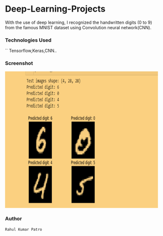 # Deep-Learning-Projects

With the use of deep learning, I recognized the handwritten digits (0 to 9) from the famous MNIST dataset using Convolution neural network(CNN).

### Technologies Used
``
Tensorflow,Keras,CNN..


### Screenshot

<img src ='https://github.com/Rahul1582/Deep-Learning-Projects/blob/master/result.PNG' width=850 height=450>



### Author 
```
Rahul Kumar Patro





